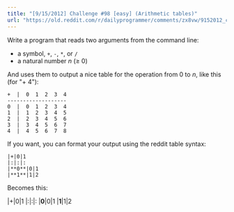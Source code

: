 ```yaml
---
title: "[9/15/2012] Challenge #98 [easy] (Arithmetic tables)"
url: "https://old.reddit.com/r/dailyprogrammer/comments/zx8vw/9152012_challenge_98_easy_arithmetic_tables/"
---
```


Write a program that reads two arguments from the command line:

* a symbol, `+`, `-`, `*`, or `/`
* a natural number *n* (≥ 0)

And uses them to output a nice table for the operation from 0 to *n*, like this (for "+ 4"):

    +  |  0  1  2  3  4
    -------------------
    0  |  0  1  2  3  4 
    1  |  1  2  3  4  5
    2  |  2  3  4  5  6
    3  |  3  4  5  6  7
    4  |  4  5  6  7  8

If you want, you can format your output using the reddit table syntax:

    |+|0|1
    |:|:|:
    |**0**|0|1
    |**1**|1|2

Becomes this:

|+|0|1
|:|:|:
|**0**|0|1
|**1**|1|2
